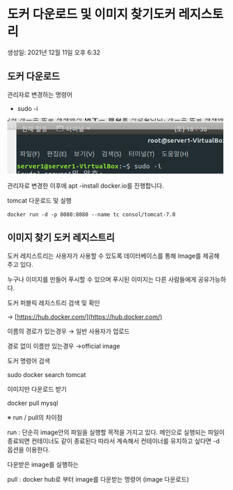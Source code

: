 # 도커 다운로드 및 이미지 찾기도커 레지스토리

생성일: 2021년 12월 11일 오후 6:32

## 도커 다운로드

관리자로 변경하는 명령어

- sudo -i

![Untitled](sectionImage/Untitled1-1.png)

관리자로 변경한 이후에 apt -install docker.io를 진행합니다.

tomcat 다운로드 및 실행

```
docker run -d -p 8080:8080 --name tc consol/tomcat-7.0
```

## 이미지 찾기 도커 레지스트리

도커 레지스트리는 사용자가 사용할 수 있도록 데이터베이스를 통해 Image를 제공해 주고 있다.

누구나 이미지를 만들어 푸시할 수 있으며 푸시된 이미지는 다른 사람들에게 공유가능하다.

도커 퍼블릭 레지스트리 검색 및 확인

→ [https://hub.docker.com/](https://hub.docker.com/)

이름의 경로가 있는경우 → 일반 사용자가 업로드

경로 없이 이름만 있는경우  →official image

도커 명령어 검색

sudo docker search tomcat

이미지만 다운로드 받기

docker pull mysql

※ run / pull의 차이점

run : 단순히 image안의 파일을 실행할 목적을 가지고 있다. 메인으로 실행되는 파일이 종료되면 컨테이너도 같이 종료된다 따라서 계속해서 컨테이너를 유지하고 싶다면 -d 옵션을 이용한다.

다운받은 image를 실행하는 

pull : docker hub로 부터 image를 다운받는 명령어 (image 다운로드)